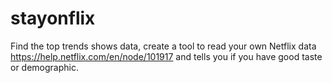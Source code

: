 # stayonflix
Find the top trends shows data, create a tool to read your own Netflix data https://help.netflix.com/en/node/101917 and tells you if you have good taste or demographic.
